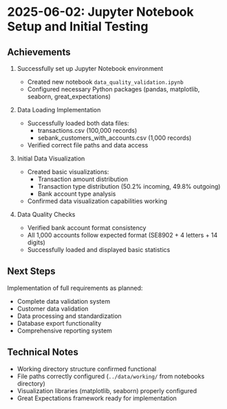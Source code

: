 # 2025-06-02: Jupyter Notebook Setup and Initial Testing

## Achievements
1. Successfully set up Jupyter Notebook environment
   - Created new notebook `data_quality_validation.ipynb`
   - Configured necessary Python packages (pandas, matplotlib, seaborn, great_expectations)

2. Data Loading Implementation
   - Successfully loaded both data files:
     - transactions.csv (100,000 records)
     - sebank_customers_with_accounts.csv (1,000 records)
   - Verified correct file paths and data access

3. Initial Data Visualization
   - Created basic visualizations:
     - Transaction amount distribution
     - Transaction type distribution (50.2% incoming, 49.8% outgoing)
     - Bank account type analysis
   - Confirmed data visualization capabilities working

4. Data Quality Checks
   - Verified bank account format consistency
   - All 1,000 accounts follow expected format (SE8902 + 4 letters + 14 digits)
   - Successfully loaded and displayed basic statistics

## Next Steps
Implementation of full requirements as planned:
- Complete data validation system
- Customer data validation
- Data processing and standardization
- Database export functionality
- Comprehensive reporting system

## Technical Notes
- Working directory structure confirmed functional
- File paths correctly configured (`../data/working/` from notebooks directory)
- Visualization libraries (matplotlib, seaborn) properly configured
- Great Expectations framework ready for implementation 